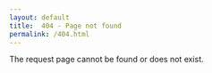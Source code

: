 ```yaml
---
layout: default
title:  404 - Page not found
permalink: /404.html
---
```


The request page cannot be found or does not exist.